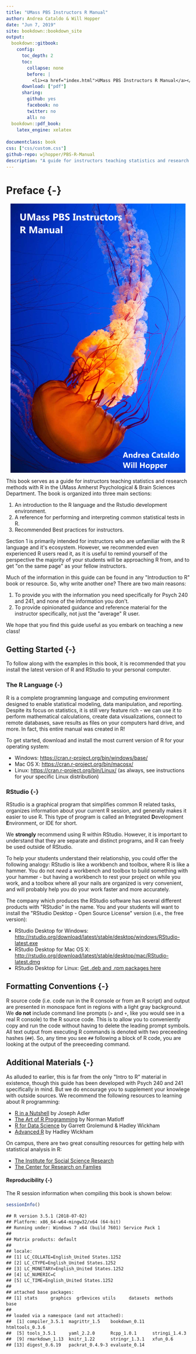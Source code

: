 ```yaml
--- 
title: "UMass PBS Instructors R Manual"
author: Andrea Cataldo & Will Hopper
date: "Jun 7, 2019"
site: bookdown::bookdown_site
output:
  bookdown::gitbook:
    config:
      toc_depth: 2
      toc:
        collapse: none
        before: |
          <li><a href="index.html">UMass PBS Instructors R Manual</a></li>
      download: ["pdf"]
      sharing:
        github: yes
        facebook: no
        twitter: no
        all: no
  bookdown::pdf_book:
    latex_engine: xelatex
    
documentclass: book
css: ["css/custom.css"]
github-repo: wjhopper/PBS-R-Manual
description: "A guide for instructors teaching statistics and research methods with R in the UMass Amherst Psychological & Brain Sciences Department."
---
```




# Preface {-}

<img src="images/cover.png" style="display: block; margin: auto;" />

This book serves as a guide for instructors teaching statistics and research methods with R in the UMass Amherst Psychological & Brain Sciences Department. The book is organized into three main sections:

1. An introduction to the R language and the Rstudio development environment.
2. A reference for performing and interpreting common statistical tests in R.
3. Recommended Best practices for instructors.

Section 1 is primarily intended for instructors who are unfamiliar with the R language and it's ecosystem. However, we recommended even experienced R users read it, as it is useful to remind yourself of the perspective the majority of your students will be approaching R from, and to get "on the same page" as your fellow instructors.

Much of the information in this guide can be found in any "Introduction to R" book or resource. So, why write another one? There are two main reasons:

1. To provide you with the information you need specifically for Psych 240 and 241, and none of the information you don't.
2. To provide opinionated guidance and reference material for the instructor specifically, not just the "average" R user.

We hope that you find this guide useful as you embark on teaching a new class!

## Getting Started {-}
To follow along with the examples in this book, it is recommended that you install the latest version of R and RStudio to your personal computer.

### The R Language {-}

R is a complete programming language and computing environment designed to enable statistical modeling, data manipulation, and reporting. Despite its focus on statistics, it is still very feature rich - we can use it to perform mathematical calculations, create data visualizations, connect to remote databases, save results as files on your computers hard drive, and more. In fact, this entire manual was created in R!

To get started, download and install the most current version of R for your operating system:

- Windows: https://cran.r-project.org/bin/windows/base/
- Mac OS X: https://cran.r-project.org/bin/macosx/
- Linux: https://cran.r-project.org/bin/Linux/ (as always, see instructions for your specific Linux distribution)

### RStudio {-}

RStudio is a graphical program that simplifies common R related tasks, organizes information about your current R session, and generally makes it easier to use R. This type of program is called an **I**ntegrated **D**evelopment **E**nvironment, or IDE for short.

We **strongly** recommend using R within RStudio. However, it is important to understand that they are separate and distinct programs, and R can freely be used outside of RStudio. 

To help your students understand their relationship, you could offer the following analogy: RStudio is like a workbench and toolbox, where R is like a hammer. You do not *need* a workbench and toolbox to build something with your hammer - but having a workbench to rest your project on while you work, and a toolbox where all your nails are organized is very convenient, and will probably help you do your work faster and more accurately.

The company which produces the RStudio software has several different products with "RStudio" in the name. You and your students will want to install the "RStudio Desktop - Open Source License" version (i.e., the free version):

- RStudio Desktop for Windows: http://rstudio.org/download/latest/stable/desktop/windows/RStudio-latest.exe
- RStudio Desktop for Mac OS X: http://rstudio.org/download/latest/stable/desktop/mac/RStudio-latest.dmg
- RStudio Desktop for Linux: [Get .deb and .rpm packages here](https://www.rstudio.com/products/rstudio/download/#download)


## Formatting Conventions {-}
R source code (i.e. code run in the R console or from an R script) and output are presented in monospace font in regions with a light gray background. We **do not** include command line prompts (`>` and `+`, like you would see in a real R console) to the R source code. This is to allow you to conveniently copy and run the code without having to delete the leading prompt symbols. All text output from executing R commands is denoted with two preceeding hashes (`##`). So, any time you see `##` following a block of R code, you are looking at the output of the preeceeding command.

## Additional Materials {-}
As alluded to earlier, this is far from the only "Intro to R" material in existence, though this guide has been developed with Psych 240 and 241 specifically in mind. But we do encourage you to supplement your knowlege with outside sources. We recommend the following resources to learning about R programming:

- [R in a Nutshell](http://silk.library.umass.edu/login?url=https://search.ebscohost.com/login.aspx?direct=true&db=cat06087a&AN=umass.016355822&site=eds-live&scope=site) by Joseph Adler
- [The Art of R Programming](http://silk.library.umass.edu/login?url=https://search.ebscohost.com/login.aspx?direct=true&db=cat06087a&AN=umass.016669840&site=eds-live&scope=site) by Norman Matloff
- [R for Data Science](https://r4ds.had.co.nz/) by Garrett Grolemund & Hadley Wickham
- [Advanced R](https://adv-r.hadley.nz/) by Hadley Wickham

On campus, there are two great consulting resources for getting help with statistical analysis in R:

- [The Institute for Social Science Research](https://www.umass.edu/issr/what-we-do/consultation)
- [The Center for Research on Famlies](https://www.umass.edu/family/methodology-department)

#### Reproducibility {-}
The R session information when compiling this book is shown below:

```r
sessionInfo()
```

```
## R version 3.5.1 (2018-07-02)
## Platform: x86_64-w64-mingw32/x64 (64-bit)
## Running under: Windows 7 x64 (build 7601) Service Pack 1
## 
## Matrix products: default
## 
## locale:
## [1] LC_COLLATE=English_United States.1252 
## [2] LC_CTYPE=English_United States.1252   
## [3] LC_MONETARY=English_United States.1252
## [4] LC_NUMERIC=C                          
## [5] LC_TIME=English_United States.1252    
## 
## attached base packages:
## [1] stats     graphics  grDevices utils     datasets  methods   base     
## 
## loaded via a namespace (and not attached):
##  [1] compiler_3.5.1  magrittr_1.5    bookdown_0.11   htmltools_0.3.6
##  [5] tools_3.5.1     yaml_2.2.0      Rcpp_1.0.1      stringi_1.4.3  
##  [9] rmarkdown_1.13  knitr_1.22      stringr_1.3.1   xfun_0.6       
## [13] digest_0.6.19   packrat_0.4.9-3 evaluate_0.14
```

